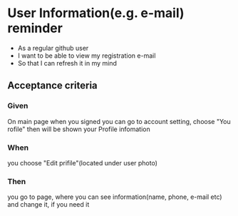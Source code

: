 # User Information(e.g. e-mail) reminder
- As a regular github user
- I want to be able to view my registration e-mail 
- So that I can refresh it in my mind

## Acceptance criteria
### Given
On main page when you signed you can go to account setting, choose "You rofile" then will be shown your Profile infomation
### When
you choose "Edit prifile"(located under user photo) 
### Then
you go to page, where you can see information(name, phone, e-mail etc) and change it, if you need it
